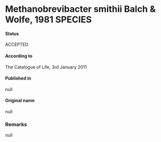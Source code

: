 # Methanobrevibacter smithii Balch & Wolfe, 1981 SPECIES

#### Status
ACCEPTED

#### According to
The Catalogue of Life, 3rd January 2011

#### Published in
null

#### Original name
null

### Remarks
null